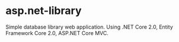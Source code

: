 # asp.net-library

Simple database library web application. Using .NET Core 2.0, Entity Framework Core 2.0, ASP.NET Core MVC.
